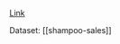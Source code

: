 
[Link](https://machinelearningmastery.com/seed-state-lstms-time-series-forecasting-python/)

Dataset: [[shampoo-sales]]

